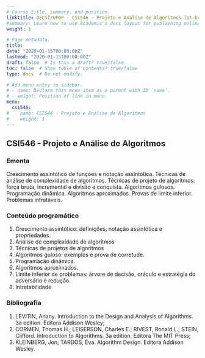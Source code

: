 ```yaml
---
# Course title, summary, and position.
linktitle: DECSI/UFOP - CSI546 - Projeto e Análise de Algoritmos [pt-br]
#summary: Learn how to use Academic's docs layout for publishing online courses, software documentation, and tutorials.
weight: 1

# Page metadata.
title: 
date: "2020-01-15T00:00:00Z"
lastmod: "2020-01-15T00:00:00Z"
draft: false  # Is this a draft? true/false
toc: false  # Show table of contents? true/false
type: docs  # Do not modify.

# Add menu entry to sidebar.
# - name: Declare this menu item as a parent with ID `name`.
# - weight: Position of link in menu.
menu:
  csi546:
#    name: CSI546 - Projeto e Análise de Algoritmos
#    weight: 1
---
```


## CSI546 - Projeto e Análise de Algoritmos

### Ementa

Crescimento assintótico de funções e notação assintótica. Técnicas de análise de
complexidade de algoritmos. Técnicas de projeto de algoritmos: força bruta,
incremental e divisão e conquista. Algoritmos gulosos. Programação dinâmica.
Algoritmos aproximados. Provas de limite inferior. Problemas intratáveis.

### Conteúdo programático

1. Crescimento assintótico: definições, notação assintótica e propriedades.
2. Análise de complexidade de algoritmos
3. Técnicas de projetos de algoritmos
4. Algoritmos guloso: exemplos e prova de corretude.
5. Programação dinâmica.
6. Algoritmos aproximados.
7. Limite inferior de problemas: árvore de decisão, oráculo e estratégia do adversário e redução.
8. Intratabilidade

### Bibliografia

1. LEVITIN, Anany. Introduction to the Design and Analysis of Algorithms. 3a edition. Editora Addison Wesley;
2. CORMEN, Thomas H.; LEISERSON, Charles E.; RIVEST, Ronald L.; STEIN, Clifford. Introduction to Algorithms. 3a edition. Editora The MIT Press;
3. KLEINBERG, Jon; TARDOS, Éva. Algorithm Design. Editora Addison Wesley.
